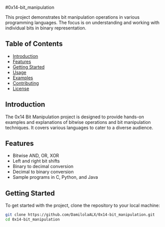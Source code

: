 #0x14-bit_manipulation

This project demonstrates bit manipulation operations in various programming languages. The focus is on understanding and working with individual bits in binary representation.

## Table of Contents
- [Introduction](#introduction)
- [Features](#features)
- [Getting Started](#getting-started)
- [Usage](#usage)
- [Examples](#examples)
- [Contributing](#contributing)
- [License](#license)

## Introduction

The 0x14 Bit Manipulation project is designed to provide hands-on examples and explanations of bitwise operations and bit manipulation techniques. It covers various languages to cater to a diverse audience.

## Features

- Bitwise AND, OR, XOR
- Left and right bit shifts
- Binary to decimal conversion
- Decimal to binary conversion
- Sample programs in C, Python, and Java

## Getting Started

To get started with the project, clone the repository to your local machine:

```bash
git clone https://github.com/DamilolaALX/0x14-bit_manipulation.git
cd 0x14-bit_manipulation

